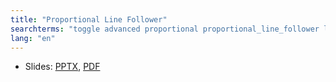```yaml
---
title: "Proportional Line Follower"
searchterms: "toggle advanced proportional proportional_line_follower light_sensor moving color colour colour_sensor linefollower line_follower "
lang: "en"
---
```

 <ul>
 <li class="ng-binding">Slides:
 <a href="ProgrammingLessons/advanced/ProportionalLineFollower.pptx">PPTX</a>,
 <a href="ProgrammingLessons/advanced/ProportionalLineFollower.pdf">PDF</a>
 </li>
 </ul>
